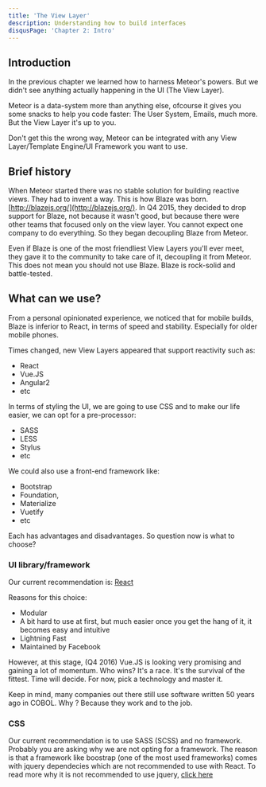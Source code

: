 ```yaml
---
title: 'The View Layer'
description: Understanding how to build interfaces
disqusPage: 'Chapter 2: Intro'
---
```


## Introduction

In the previous chapter we learned how to harness Meteor's powers. But we didn't see anything actually happening in the UI (The View Layer).

Meteor is a data-system more than anything else, ofcourse it gives you some snacks to help you
code faster: The User System, Emails, much more. But the View Layer it's up to you.

Don't get this the wrong way, Meteor can be integrated with any View Layer/Template Engine/UI Framework you want to use. 

## Brief history

When Meteor started there was no stable solution for building reactive views. They had to invent a way.
This is how Blaze was born. [http://blazejs.org/](http://blazejs.org/). In Q4 2015, they decided to drop
support for Blaze, not because it wasn't good, but because there were other teams that focused only on the
view layer. You cannot expect one company to do everything. So they began decoupling Blaze from Meteor.

Even if Blaze is one of the most friendliest View Layers you'll ever meet, they gave it to the community
to take care of it, decoupling it from Meteor. This does not mean you should not use Blaze. Blaze is rock-solid and battle-tested.

## What can we use?

From a personal opinionated experience, we noticed that for mobile builds, Blaze is inferior to React, in terms
of speed and stability. Especially for older mobile phones.

Times changed, new View Layers appeared that support reactivity such as:
- React
- Vue.JS
- Angular2
- etc


In terms of styling the UI, we are going to use CSS and to make our life easier, we can opt for a pre-processor:
- SASS
- LESS
- Stylus
- etc

We could also use a front-end framework like: 
- Bootstrap
- Foundation, 
- Materialize
- Vuetify
- etc

Each has advantages and disadvantages. So question now is what to choose?

### UI library/framework

Our current recommendation is: [React](https://facebook.github.io/react/)

Reasons for this choice:

- Modular
- A bit hard to use at first, but much easier once you get the hang of it, it becomes easy and intuitive
- Lightning Fast 
- Maintained by Facebook

However, at this stage, (Q4 2016) Vue.JS is looking very promising and gaining a lot of momentum. 
Who wins? It's a race. It's the survival of the fittest. Time will decide. For now, pick a technology
and master it. 

Keep in mind, many companies out there still use software written 50 years ago in COBOL. Why ? Because they work and to the job.

### CSS

Our current recommendation is to use SASS (SCSS) and no framework. Probably you are asking why we are not opting for a framework. The reason is that a framework like boostrap (one of the most used frameworks) comes with jquery dependecies which are not recommended to use with React. To read more why it is not recommended to use jquery, [click here](https://goo.gl/3mExNr) 
  